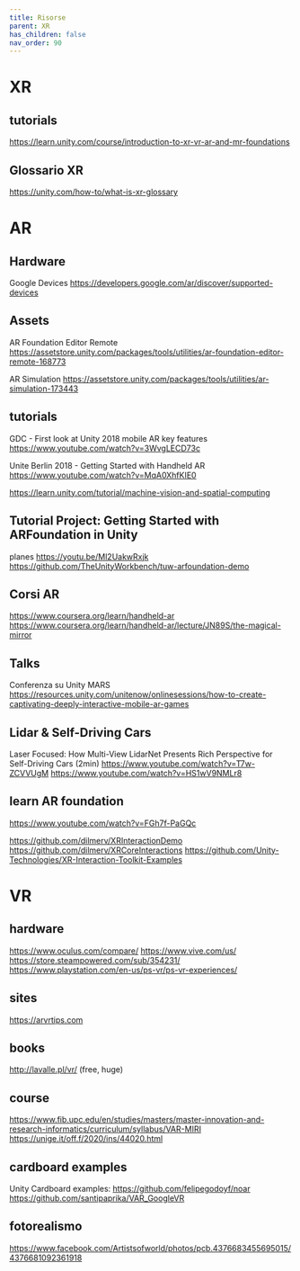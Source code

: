 ```yaml
---
title: Risorse
parent: XR
has_children: false
nav_order: 90
---
```

# XR

## tutorials
<https://learn.unity.com/course/introduction-to-xr-vr-ar-and-mr-foundations>

## Glossario XR
<https://unity.com/how-to/what-is-xr-glossary>

# AR
## Hardware
Google Devices
<https://developers.google.com/ar/discover/supported-devices>

## Assets
AR Foundation Editor Remote
<https://assetstore.unity.com/packages/tools/utilities/ar-foundation-editor-remote-168773>

AR Simulation
<https://assetstore.unity.com/packages/tools/utilities/ar-simulation-173443>

## tutorials
GDC - First look at Unity 2018 mobile AR key features
<https://www.youtube.com/watch?v=3WvgLECD73c>

Unite Berlin 2018 - Getting Started with Handheld AR
<https://www.youtube.com/watch?v=MqA0XhfKIE0>

<https://learn.unity.com/tutorial/machine-vision-and-spatial-computing>

## Tutorial Project: Getting Started with ARFoundation in Unity
planes
<https://youtu.be/Ml2UakwRxjk>
<https://github.com/TheUnityWorkbench/tuw-arfoundation-demo>

## Corsi AR
<https://www.coursera.org/learn/handheld-ar>
<https://www.coursera.org/learn/handheld-ar/lecture/JN89S/the-magical-mirror>

## Talks
Conferenza su Unity MARS
<https://resources.unity.com/unitenow/onlinesessions/how-to-create-captivating-deeply-interactive-mobile-ar-games>

## Lidar & Self-Driving Cars
Laser Focused: How Multi-View LidarNet Presents Rich Perspective for Self-Driving Cars (2min)
<https://www.youtube.com/watch?v=T7w-ZCVVUgM>
<https://www.youtube.com/watch?v=HS1wV9NMLr8>

## learn AR foundation
<https://www.youtube.com/watch?v=FGh7f-PaGQc>

<https://github.com/dilmerv/XRInteractionDemo>
<https://github.com/dilmerv/XRCoreInteractions>
<https://github.com/Unity-Technologies/XR-Interaction-Toolkit-Examples>

# VR

## hardware
<https://www.oculus.com/compare/>
<https://www.vive.com/us/>
<https://store.steampowered.com/sub/354231/>
<https://www.playstation.com/en-us/ps-vr/ps-vr-experiences/>

## sites
<https://arvrtips.com>

## books
<http://lavalle.pl/vr/> (free, huge)

## course
<https://www.fib.upc.edu/en/studies/masters/master-innovation-and-research-informatics/curriculum/syllabus/VAR-MIRI>
<https://unige.it/off.f/2020/ins/44020.html>

## cardboard examples
Unity Cardboard examples:
<https://github.com/felipegodoyf/noar>
<https://github.com/santipaprika/VAR_GoogleVR>

## fotorealismo
<https://www.facebook.com/Artistsofworld/photos/pcb.4376683455695015/4376681092361918>
